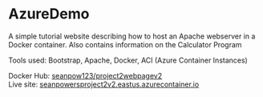 # AzureDemo
A simple tutorial website describing how to host an Apache webserver in a Docker container. Also contains information on the Calculator Program

Tools used: Bootstrap, Apache, Docker, ACI (Azure Container Instances)

Docker Hub: [seanpow123/project2webpagev2](https://hub.docker.com/repository/docker/seanpow123/project2webpagev2/general) <br>
Live site: [seanpowersproject2v2.eastus.azurecontainer.io](http://seanpowersproject2v2.eastus.azurecontainer.io/)

